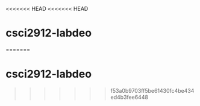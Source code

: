 <<<<<<< HEAD
<<<<<<< HEAD
# csci2912-labdeo

=======
# csci2912-labdeo
>>>>>>> f53a0b9703ff5be61430fc4be434ed4b3fee6448
